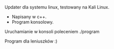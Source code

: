 Updater dla systemu linux, testowany na Kali Linux. 
- Napisany w c++. 
- Program konsolowy.

Uruchamianie w konsoli poleceniem ./program

Program dla leniuszków :)
